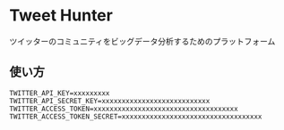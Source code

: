 # Tweet Hunter

ツイッターのコミュニティをビッグデータ分析するためのプラットフォーム

## 使い方
```
TWITTER_API_KEY=xxxxxxxxx
TWITTER_API_SECRET_KEY=xxxxxxxxxxxxxxxxxxxxxxxxxxx
TWITTER_ACCESS_TOKEN=xxxxxxxxxxxxxxxxxxxxxxxxxxxxxxxxxxxx
TWITTER_ACCESS_TOKEN_SECRET=xxxxxxxxxxxxxxxxxxxxxxxxxxxxxxxxxxx
```
